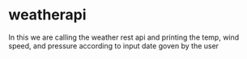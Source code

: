 # weatherapi
In this we are calling the weather rest api and printing the temp, wind speed, and pressure according to input date goven by the user

